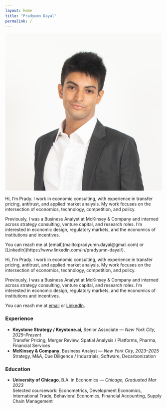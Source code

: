 ```yaml
---
layout: home
title: "Pradyumn Dayal"
permalink: /
---
```


<div class="bio-container">
  <img src="/assets/images/Headshot.jpeg" alt="Pradyumn Dayal" class="bio-photo">

  <p>Hi, I’m Prady. I work in economic consulting, with experience in transfer pricing, antitrust, and applied market analysis. My work focuses on the intersection of economics, technology, competition, and policy.</p>
  <p>Previously, I was a Business Analyst at McKinsey & Company and interned across strategy consulting, venture capital, and research roles. I’m interested in economic design, regulatory markets, and the economics of institutions and incentives.</p>
  <p>You can reach me at [email](mailto:pradyumn.dayal@gmail.com) or [LinkedIn](https://www.linkedin.com/in/pradyumn-dayal/).</p>
</div>




Hi, I’m Prady. I work in economic consulting, with experience in transfer pricing, antitrust, and applied market analysis. My work focuses on the intersection of economics, technology, competition, and policy.

Previously, I was a Business Analyst at McKinsey & Company and interned across strategy consulting, venture capital, and research roles. I’m interested in economic design, regulatory markets, and the economics of institutions and incentives.

You can reach me at [email](mailto:pradyumn.dayal@gmail.com) or [LinkedIn](https://www.linkedin.com/in/pradyumn-dayal/).


### Experience

- **Keystone Strategy / Keystone.ai**, Senior Associate — *New York City, 2025–Present*  
  Transfer Pricing, Merger Review, Spatial Analysis / Platforms, Pharma, Financial Services
- **McKinsey & Company**, Business Analyst — *New York City, 2023–2025*  
  Strategy, M&A, Due Diligence / Industrials, Software, Decarbonization


### Education

- **University of Chicago**, B.A. in Economics — *Chicago, Graduated Mar 2023*  
  Selected coursework: Econometrics, Development Economics, International Trade, Behavioral Economics, Financial Accounting, Supply Chain Management
